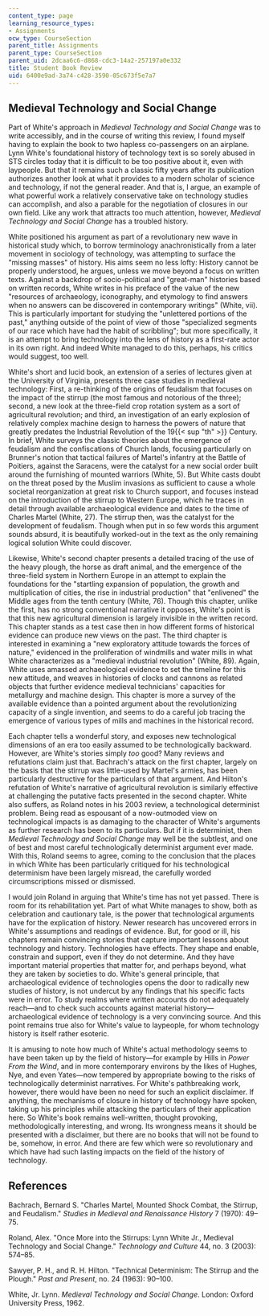 ```yaml
---
content_type: page
learning_resource_types:
- Assignments
ocw_type: CourseSection
parent_title: Assignments
parent_type: CourseSection
parent_uid: 2dcaa6c6-d868-cdc3-14a2-257197a0e332
title: Student Book Review
uid: 6400e9ad-3a74-c428-3590-05c673f5e7a7
---
```


Medieval Technology and Social Change
-------------------------------------

Part of White's approach in _Medieval Technology and Social Change_ was to write accessibly, and in the course of writing this review, I found myself having to explain the book to two hapless co-passengers on an airplane. Lynn White's foundational history of technology text is so sorely abused in STS circles today that it is difficult to be too positive about it, even with laypeople. But that it remains such a classic fifty years after its publication authorizes another look at what it provides to a modern scholar of science and technology, if not the general reader. And that is, I argue, an example of what powerful work a relatively conservative take on technology studies can accomplish, and also a parable for the negotiation of closures in our own field. Like any work that attracts too much attention, however, _Medieval Technology and Social Change_ has a troubled history.

White positioned his argument as part of a revolutionary new wave in historical study which, to borrow terminology anachronistically from a later movement in sociology of technology, was attempting to surface the "missing masses" of history. His aims seem no less lofty: History cannot be properly understood, he argues, unless we move beyond a focus on written texts. Against a backdrop of socio-political and "great-man" histories based on written records, White writes in his preface of the value of the new "resources of archaeology, iconography, and etymology to find answers when no answers can be discovered in contemporary writings" (White, vii). This is particularly important for studying the "unlettered portions of the past," anything outside of the point of view of those "specialized segments of our race which have had the habit of scribbling"; but more specifically, it is an attempt to bring technology into the lens of history as a first-rate actor in its own right. And indeed White managed to do this, perhaps, his critics would suggest, too well.

White's short and lucid book, an extension of a series of lectures given at the University of Virginia, presents three case studies in medieval technology: First, a re-thinking of the origins of feudalism that focuses on the impact of the stirrup (the most famous and notorious of the three); second, a new look at the three-field crop rotation system as a sort of agricultural revolution; and third, an investigation of an early explosion of relatively complex machine design to harness the powers of nature that greatly predates the Industrial Revolution of the 19{{< sup "th" >}} Century. In brief, White surveys the classic theories about the emergence of feudalism and the confiscations of Church lands, focusing particularly on Brunner's notion that tactical failures of Martel's infantry at the Battle of Poitiers, against the Saracens, were the catalyst for a new social order built around the furnishing of mounted warriors (White, 5). But White casts doubt on the threat posed by the Muslim invasions as sufficient to cause a whole societal reorganization at great risk to Church support, and focuses instead on the introduction of the stirrup to Western Europe, which he traces in detail through available archaeological evidence and dates to the time of Charles Martel (White, 27). The stirrup then, was the catalyst for the development of feudalism. Though when put in so few words this argument sounds absurd, it is beautifully worked-out in the text as the only remaining logical solution White could discover.

Likewise, White's second chapter presents a detailed tracing of the use of the heavy plough, the horse as draft animal, and the emergence of the three-field system in Northern Europe in an attempt to explain the foundations for the "startling expansion of population, the growth and multiplication of cities, the rise in industrial production" that "enlivened" the Middle ages from the tenth century (White, 76). Though this chapter, unlike the first, has no strong conventional narrative it opposes, White's point is that this new agricultural dimension is largely invisible in the written record. This chapter stands as a test case then in how different forms of historical evidence can produce new views on the past. The third chapter is interested in examining a "new exploratory attitude towards the forces of nature," evidenced in the proliferation of windmills and water mills in what White characterizes as a "medieval industrial revolution" (White, 89). Again, White uses amassed archaeological evidence to set the timeline for this new attitude, and weaves in histories of clocks and cannons as related objects that further evidence medieval technicians' capacities for metallurgy and machine design. This chapter is more a survey of the available evidence than a pointed argument about the revolutionizing capacity of a single invention, and seems to do a careful job tracing the emergence of various types of mills and machines in the historical record.

Each chapter tells a wonderful story, and exposes new technological dimensions of an era too easily assumed to be technologically backward. However, are White's stories simply _too_ good? Many reviews and refutations claim just that. Bachrach's attack on the first chapter, largely on the basis that the stirrup was little-used by Martel's armies, has been particularly destructive for the particulars of that argument. And Hilton's refutation of White's narrative of agricultural revolution is similarly effective at challenging the putative facts presented in the second chapter. White also suffers, as Roland notes in his 2003 review, a technological determinist problem. Being read as espousant of a now-outmoded view on technological impacts is as damaging to the character of White's arguments as further research has been to its particulars. But if it is determinist, then _Medieval Technology and Social Change_ may well be the subtlest, and one of best and most careful technologically determinist argument ever made. With this, Roland seems to agree, coming to the conclusion that the places in which White has been particularly critiqued for his technological determinism have been largely misread, the carefully worded circumscriptions missed or dismissed.

I would join Roland in arguing that White's time has not yet passed. There is room for its rehabilitation yet. Part of what White manages to show, both as celebration and cautionary tale, is the power that technological arguments have for the explication of history. Newer research has uncovered errors in White's assumptions and readings of evidence. But, for good or ill, his chapters remain convincing stories that capture important lessons about technology and history. Technologies have effects. They shape and enable, constrain and support, even if they do not determine. And they have important material properties that matter for, and perhaps beyond, what they are taken by societies to do. White's general principle, that archaeological evidence of technologies opens the door to radically new studies of history, is not undercut by any findings that his specific facts were in error. To study realms where written accounts do not adequately reach—and to check such accounts against material history—archaeological evidence of technology is a very convincing source. And this point remains true also for White's value to laypeople, for whom technology history is itself rather esoteric.

It is amusing to note how much of White's actual methodology seems to have been taken up by the field of history—for example by Hills in _Power From the Wind_, and in more contemporary environs by the likes of Hughes, Nye, and even Yates—now tempered by appropriate bowing to the risks of technologically determinist narratives. For White's pathbreaking work, however, there would have been no need for such an explicit disclaimer. If anything, the mechanisms of closure in history of technology have spoken, taking up his principles while attacking the particulars of their application here. So White's book remains well-written, thought provoking, methodologically interesting, and wrong. Its wrongness means it should be presented with a disclaimer, but there are no books that will not be found to be, somehow, in error. And there are few which were so revolutionary and which have had such lasting impacts on the field of the history of technology.

References
----------

Bachrach, Bernard S. "Charles Martel, Mounted Shock Combat, the Stirrup, and Feudalism." _Studies in Medieval and Renaissance History_ 7 (1970): 49–75.

Roland, Alex. "Once More into the Stirrups: Lynn White Jr., Medieval Technology and Social Change." _Technology and Culture_ 44, no. 3 (2003): 574–85.

Sawyer, P. H., and R. H. Hilton. "Technical Determinism: The Stirrup and the Plough." _Past and Present_, no. 24 (1963): 90–100.

White, Jr. Lynn. _Medieval Technology and Social Change_. London: Oxford University Press, 1962.